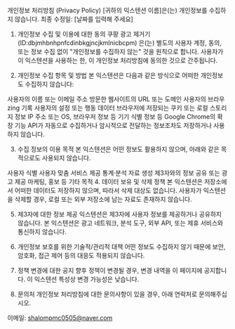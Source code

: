 개인정보 처리방침 (Privacy Policy)
[귀하의 익스텐션 이름]은(는) 개인정보를 수집하지 않습니다.
최종 수정일: [날짜를 입력해 주세요]

1. 개인정보 수집 및 이용에 대한 동의
쿠팡 광고 제거기(ID:dbjmhbnhpnfcdinbkgjncjkmlnicbcpm) 은(는) 별도의 사용자 계정, 동의, 또는 정보 수집 없이 "개인정보를 수집하지 않는" 것을 원칙으로 합니다. 사용자가 이 익스텐션을 사용하는 한, 이 개인정보 처리방침에 동의한 것으로 간주됩니다.

2. 개인정보 수집 항목 및 방법
본 익스텐션은 다음과 같은 방식으로 어떠한 개인정보도 수집하지 않습니다:

사용자의 이름 또는 이메일 주소
방문한 웹사이트의 URL 또는 도메인
사용자의 브라우zing 기록
사용자의 설정 또는 행동 데이터
브라우저에 저장되는 쿠키 또는 로컬 스토리지 정보
IP 주소 또는 OS, 브라우저 정보 등 기기 식별 정보 등
Google Chrome의 확장 기능 API가 자동으로 수집하거나 암시적으로 전달하는 정보조차도 저장하거나 사용하지 않습니다.

3. 수집 정보의 이용 목적
본 익스텐션은 어떤 정보도 활용하지 않으며, 아래와 같은 목적으로도 사용되지 않습니다.

사용자 식별
사용자 맞춤 서비스 제공
통계·분석 자료 생성
제3자와의 정보 공유 또는 광고 제공
마케팅, 홍보 등 기타 목적
4. 데이터 보유 및 삭제 정책
본 익스텐션은 저장소에서 어떠한 데이터도 저장하지 않으며, 따라서 삭제 대상도 없습니다. 사용자가 익스텐션을 삭제할 경우, 로컬 또는 외부 저장소에 남는 자료도 존재하지 않습니다.

5. 제3자에 대한 정보 제공
익스텐션은 제3자에 사용자 정보를 제공하거나 공유하지 않습니다.
본 익스텐션은 광고 네트워크, 분석 도구, 외부 API, 또는 제휴 서비스와 통신하지 않습니다.

6. 개인정보 보호를 위한 기술적/관리적 대책
어떤 정보도 수집하지 않기 때문에 보안, 암호화, 접근 제어 등의 대응도 적용되지 않습니다.

7. 정책 변경에 대한 공지
향후 정책이 변경될 경우, 변경 내역을 이 페이지에 공지합니다. 이 익스텐션 특성상 변경 가능성은 낮습니다.

8. 문의처
개인정보 처리방침에 대한 문의사항이 있을 경우, 아래 연락처로 문의해주십시오.

이메일: shalompmc0505@naver.com
